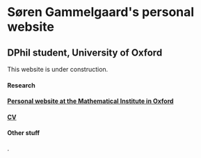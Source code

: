# Søren Gammelgaard's personal website

## DPhil student, University of Oxford

This website is under construction.


#### Research

#### [Personal website at the Mathematical Institute in Oxford](https://www.maths.ox.ac.uk/people/soren.gammelgaard)

#### [CV](https://www.sorengam.github.io/CV.pdf)

#### Other stuff

.